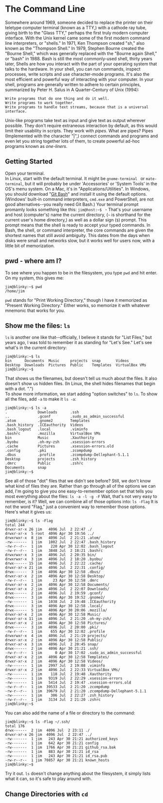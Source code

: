 # The Command Line
Somewhere around 1969, someone decided to replace the printer on their teletype computer terminal (known as a TTY,) with a cathode ray tube, giving birth to the "Glass TTY," perhaps the first truly modern computer interface.
With the Unix kernel came some of the first modern command line interpreters, or "shells." In 1971, Ken Thompson created "sh," also known as the "Thompson Shell."
In 1979, Stephen Bourne created the "Bourne Shell," which was generally replaced with the "Bourne again Shell," or "bash" in 1988.  Bash is still the most commonly-used shell, thirty years later,
Shells are how you interact with the part of your operating system that talks to the hardware.  In your shell, you can run commands, inspect processes, write scripts and use character-mode programs.
It's also the most efficient and powerful way of interacting with your computer.
In your shell, programs are generally written to adhere to certain principles, summarized by Peter H. Salus in A Quarter-Century of Unix (1994):

    Write programs that do one thing and do it well.
    Write programs to work together.
    Write programs to handle text streams, because that is a universal interface.

Unix-like programs take text as input and give text as output wherever possible.  They don't require extraneous interaction by default, as this would limit their usability in scripts.
They work with *pipes*. What are pipes? Pipes (Implemented with the character "|",) connect commands and programs and even let you string together lots of them, to create powerful ad-hoc programs known as *one-liners*.
## Getting Started
Open your terminal.  
In Linux, start with the default terminal.  It might be `gnome-terminal ` or `mate-terminal`, but it will probably be under 'Accessories' or 'System Tools' in the OS's menu system.
On a Mac, it's in "Applications/Utilities".
In Windows, you should download "[Git Bash](https://git-scm.com/download/win)" and install it using the default options. (Windows' built-in command interpreters, `cmd.exe` and PowerShell, are not good alternatives--you really need Git Bash.)
Your terminal prompt promamly looks something like this:
`jim@host:~$ ` - That's your username and host (computer's) name the current directory, (`~` is shorthand for the current user's home directory,) as well as a dollar sign (`$`) prompt. This prompt means that the shell is ready to accept your typed commands.
In Bash, the shell, or command interpreter, the core commands are given the shortest names that still avoid ambiguity.  This dates from the days when disks were small and networks slow, but it works well for users now, with a little bit of memorization.
## pwd - where am I?
To see where you happen to be in the filesystem, you type `pwd` and hit enter.  On my system, this gives me:
```
jim@blinky:~$ pwd
/home/jim
```  
`pwd` stands for "Print Working Directory," though I have it memorized as "Present Working Directory."  Either works, so memorize it with whatever mnemonic that works for you.
## Show me the files: `ls`
`ls` is another one like that--officially, I believe it stands for "List Files," but years ago, I was told to remember it as standing for "Let's See."   Let's see what's in the current directory:
```
jim@blinky:~$ ls
bin      Documents  Music     projects  snap       Videos
Desktop  Downloads  Pictures  Public    Templates  VirtualBox VMs
jim@blinky:~$
```
That shows us the filenames, but doesn't tell us much about the files.  It also doesn't show us hidden files. (In Linux, the shell hides filenames that begin with a dot. ".")  
To show more information, we start adding "option switches" to `ls`.  To show all the files, add `-a` to make it `ls -a`:
```
jim@blinky:~$ ls -a
.              Downloads      .ssh
..             .gconf         .sudo_as_admin_successful
.atom          .gnome2        Templates
.bash_history  .ICEauthority  Videos
.bash_logout   .local         .viminfo
.bashrc        .mozilla       VirtualBox VMs
bin            Music          .Xauthority
.byobu         .oh-my-zsh     .xsession-errors
.cache         Pictures       .xsession-errors.old
.config        .pki           .zcompdump
.dbus          .profile       .zcompdump-Dellephant-5.1.1
Desktop        projects       .zsh_history
.dmrc          Public         .zshrc
Documents      snap
jim@blinky:~$
```
See all of those "dot" files that  we didn't see before?  Still, we don't know what kind of files they are.  Rather than go through all of the options we can add, I'm going to give you one easy-to-remember option set that tells you most everything about the files:
`ls -a -l -g -F`
Wait, that's not very easy to remember, is it?  Well, we can combine all of those options into:
`ls -Flag`
It is not the word "Flag," just a convenient way to remember those options.  Here's what it gives us:
```
jim@blinky:~$ ls -Flag
total 244
drwxr-xr-x 26 jim   4096 Jul  2 22:47 ./
drwxr-xr-x  5 root  4096 Apr 30 19:56 ../
drwxrwxr-x  8 jim   4096 Jul  2 21:21 .atom/
-rw-------  1 jim   1002 Jul  2 22:47 .bash_history
-rw-r--r--  1 jim    220 Apr 30 12:02 .bash_logout
-rw-r--r--  1 jim   3848 Jul  2 18:21 .bashrc
drwxrwxr-x  3 jim   4096 Jul  2 20:35 bin/
drwxrwxr-x  3 jim   4096 Jul  2 18:20 .byobu/
drwx------ 15 jim   4096 Jul  2 22:22 .cache/
drwxr-xr-x 21 jim   4096 Jul  2 22:31 .config/
drwx------  3 jim   4096 Apr 30 12:58 .dbus/
drwxr-xr-x  2 jim   4096 Apr 30 12:58 Desktop/
-rw-r--r--  1 jim     23 Apr 30 12:58 .dmrc
drwxr-xr-x  2 jim   4096 Apr 30 12:58 Documents/
drwxr-xr-x  2 jim   4096 Jul  2 22:07 Downloads/
drwx------  2 jim   4096 Jul  2 19:59 .gconf/
drwx------  3 jim   4096 Apr 30 19:52 .gnome2/
-rw-------  1 jim   1038 Jul  2 19:48 .ICEauthority
drwx------  3 jim   4096 Apr 30 12:58 .local/
drwx------  5 jim   4096 Apr 30 20:06 .mozilla/
drwxr-xr-x  2 jim   4096 Apr 30 12:58 Music/
drwxr-xr-x 11 jim   4096 Jul  2 21:20 .oh-my-zsh/
drwxr-xr-x  2 jim   4096 Apr 30 12:58 Pictures/
drwx------  3 jim   4096 Jul  2 20:00 .pki/
-rw-r--r--  1 jim    655 Apr 30 12:02 .profile
drwxrwxr-x  4 jim   4096 Jul  2 21:19 projects/
drwxr-xr-x  2 jim   4096 Apr 30 12:58 Public/
drwxr-xr-x  3 jim   4096 Jul  2 20:45 snap/
drwx------  2 jim   4096 Apr 30 21:21 .ssh/
-rw-r--r--  1 jim      0 Apr 30 17:02 .sudo_as_admin_successful
drwxr-xr-x  2 jim   4096 Apr 30 12:58 Templates/
drwxr-xr-x  2 jim   4096 Apr 30 12:58 Videos/
-rw-------  1 jim   2997 Jul  2 19:08 .viminfo
drwxr-xr-x  2 jim   4096 Jul  2 22:33 VirtualBox VMs/
-rw-------  1 jim    118 Jul  2 19:48 .Xauthority
-rw-------  1 jim   9319 Jul  2 22:29 .xsession-errors
-rw-------  1 jim   5414 Jul  2 19:47 .xsession-errors.old
-rw-r--r--  1 jim  39533 Jul  2 21:20 .zcompdump
-rw-r--r--  1 jim  39679 Jul  2 21:20 .zcompdump-Dellephant-5.1.1
-rw-------  1 jim    306 Jul  2 22:27 .zsh_history
-rw-r--r--  1 jim   3134 Jul  2 21:20 .zshrc
jim@blinky:~$
```
You can also add the name of a file or directory to the command:
```
jim@blinky:~$ ls -Flag ~/.ssh/
total 176
drwx------  2 jim  4096 Jul  2 23:11 ./
drwxr-xr-x 26 jim  4096 Jul  2 22:47 ../
-rw-------  1 jim   243 Apr 30 21:21 authorized_keys
-rw-------  1 jim   642 Apr 30 21:21 config
-rw-------  1 jim  1766 Apr 30 21:21 github_rsa.bak
-rw-------  1 jim   883 Apr 30 21:21 id_rsa
-rw-------  1 jim   243 Apr 30 21:21 id_rsa.pub
-rw-r--r--  1 jim 70857 Apr 30 21:21 known_hosts
jim@blinky:~$
```
Try it out.  `ls` doesn't change anything about the filesystem, it simply lists what it can, so it's safe to play around with.
## Change Directories with `cd`
